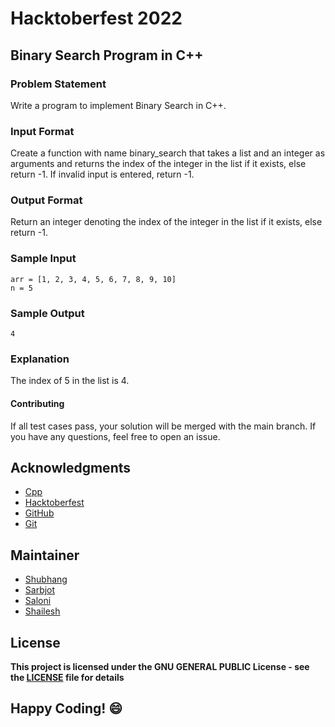 # Hacktoberfest 2022
## Binary Search Program in C++

### Problem Statement
Write a program to implement Binary Search in C++.

### Input Format
Create a function with name binary_search that takes a list and an integer as arguments and returns the index of the integer in the list if it exists, else return -1. If invalid input is entered, return -1.

### Output Format
Return an integer denoting the index of the integer in the list if it exists, else return -1.

### Sample Input
```
arr = [1, 2, 3, 4, 5, 6, 7, 8, 9, 10]
n = 5
```

### Sample Output
```
4
```

### Explanation
The index of 5 in the list is 4.

#### Contributing
If all test cases pass, your solution will be merged with the main branch. If you have any questions, feel free to open an issue.

## Acknowledgments
- [Cpp](http://cplusplus.org/)
- [Hacktoberfest](https://hacktoberfest.digitalocean.com/)
- [GitHub](https://github.com)
- [Git](https://git-scm.com/)

## Maintainer
- [Shubhang](http://github.com/Shubhang-2111)
- [Sarbjot](https://github.com/ricky-aufvaa)
- [Saloni](https://github.com/saloni1202)
- [Shailesh](https://github.com/ShaileshKumar007)

## License
**This project is licensed under the GNU GENERAL PUBLIC License - see the [LICENSE](../../LICENSE) file for details**

## Happy Coding! :smile:
